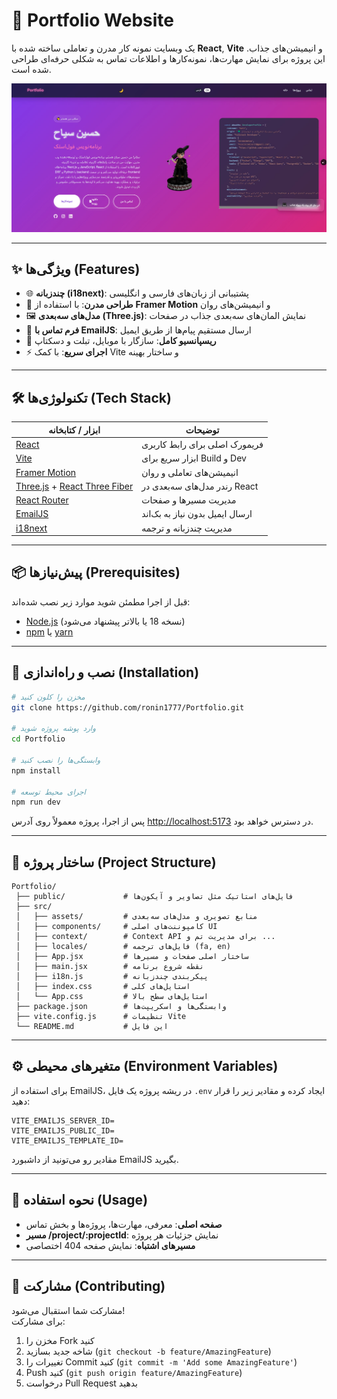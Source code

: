 
# 🚀 Portfolio Website  

یک وبسایت نمونه کار مدرن و تعاملی ساخته شده با **React**, **Vite** و انیمیشن‌های جذاب. این پروژه برای نمایش مهارت‌ها، نمونه‌کارها و اطلاعات تماس به شکلی حرفه‌ای طراحی شده است.  

![Portfolio Demo](public/demo.jpg) <!-- در صورت داشتن تصویر یا گیف دمو، این مسیر رو آپدیت کن -->

---

## ✨ ویژگی‌ها (Features)
- 🌐 **چندزبانه (i18next)**: پشتیبانی از زبان‌های فارسی و انگلیسی  
- 🎨 **طراحی مدرن**: با استفاده از **Framer Motion** و انیمیشن‌های روان  
- 🖼️ **مدل‌های سه‌بعدی (Three.js)**: نمایش المان‌های سه‌بعدی جذاب در صفحات  
- 📧 **فرم تماس با EmailJS**: ارسال مستقیم پیام‌ها از طریق ایمیل  
- 📱 **ریسپانسیو کامل**: سازگار با موبایل، تبلت و دسکتاپ  
- ⚡ **اجرای سریع**: با کمک Vite و ساختار بهینه  

---

## 🛠️ تکنولوژی‌ها (Tech Stack)

| ابزار / کتابخانه            | توضیحات                          |
|-----------------------------|----------------------------------|
| [React](https://react.dev/)  | فریمورک اصلی برای رابط کاربری     |
| [Vite](https://vitejs.dev/)  | ابزار سریع برای Build و Dev       |
| [Framer Motion](https://www.framer.com/motion/) | انیمیشن‌های تعاملی و روان |
| [Three.js](https://threejs.org/) + [React Three Fiber](https://docs.pmnd.rs/react-three-fiber/getting-started/introduction) | رندر مدل‌های سه‌بعدی در React |
| [React Router](https://reactrouter.com/) | مدیریت مسیرها و صفحات         |
| [EmailJS](https://www.emailjs.com/)      | ارسال ایمیل بدون نیاز به بک‌اند |
| [i18next](https://www.i18next.com/)      | مدیریت چندزبانه و ترجمه        |

---

## 📦 پیش‌نیازها (Prerequisites)

قبل از اجرا مطمئن شوید موارد زیر نصب شده‌اند:  
- [Node.js](https://nodejs.org/) (نسخه 18 یا بالاتر پیشنهاد می‌شود)
- [npm](https://www.npmjs.com/) یا [yarn](https://yarnpkg.com/)

---

## 🚀 نصب و راه‌اندازی (Installation)

```bash
# مخزن را کلون کنید
git clone https://github.com/ronin1777/Portfolio.git

# وارد پوشه پروژه شوید
cd Portfolio

# وابستگی‌ها را نصب کنید
npm install

# اجرای محیط توسعه
npm run dev
```

پس از اجرا، پروژه معمولاً روی آدرس [http://localhost:5173](http://localhost:5173) در دسترس خواهد بود.  

---

## 📂 ساختار پروژه (Project Structure)

```
Portfolio/
 ├── public/             # فایل‌های استاتیک مثل تصاویر و آیکون‌ها
 ├── src/
 │   ├── assets/         # منابع تصویری و مدل‌های سه‌بعدی
 │   ├── components/     # کامپوننت‌های اصلی UI
 │   ├── context/        # Context API برای مدیریت تم و ...
 │   ├── locales/        # فایل‌های ترجمه (fa, en)
 │   ├── App.jsx         # ساختار اصلی صفحات و مسیرها
 │   ├── main.jsx        # نقطه شروع برنامه
 │   ├── i18n.js         # پیکربندی چندزبانه
 │   ├── index.css       # استایل‌های کلی
 │   └── App.css         # استایل‌های سطح بالا
 ├── package.json        # وابستگی‌ها و اسکریپت‌ها
 ├── vite.config.js      # تنظیمات Vite
 └── README.md           # این فایل
```

---

## ⚙️ متغیرهای محیطی (Environment Variables)

برای استفاده از EmailJS، در ریشه پروژه یک فایل `.env` ایجاد کرده و مقادیر زیر را قرار دهید:

```
VITE_EMAILJS_SERVER_ID=
VITE_EMAILJS_PUBLIC_ID=
VITE_EMAILJS_TEMPLATE_ID=
```

مقادیر رو می‌تونید از داشبورد EmailJS بگیرید.  

---

## 📖 نحوه استفاده (Usage)

- **صفحه اصلی**: معرفی، مهارت‌ها، پروژه‌ها و بخش تماس  
- **مسیر /project/:projectId**: نمایش جزئیات هر پروژه  
- **مسیرهای اشتباه**: نمایش صفحه 404 اختصاصی  

---

## 🤝 مشارکت (Contributing)

مشارکت شما استقبال می‌شود!  
برای مشارکت:  
1. مخزن را Fork کنید  
2. شاخه جدید بسازید (`git checkout -b feature/AmazingFeature`)  
3. تغییرات را Commit کنید (`git commit -m 'Add some AmazingFeature'`)  
4. Push کنید (`git push origin feature/AmazingFeature`)  
5. درخواست Pull Request بدهید  





